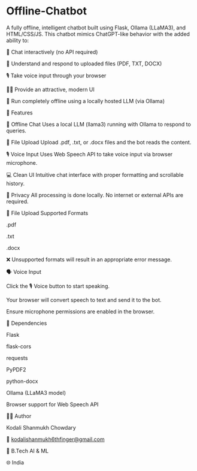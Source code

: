 # Offline-Chatbot

A fully offline, intelligent chatbot built using Flask, Ollama (LLaMA3), and HTML/CSS/JS. This chatbot mimics ChatGPT-like behavior with the added ability to:

💬 Chat interactively (no API required)

📁 Understand and respond to uploaded files (PDF, TXT, DOCX)

🎙️ Take voice input through your browser

🧑‍🎨 Provide an attractive, modern UI

🧠 Run completely offline using a locally hosted LLM (via Ollama)


🚀 Features


🧠 Offline Chat	Uses a local LLM (llama3) running with Ollama to respond to queries.

📁 File Upload	Upload .pdf, .txt, or .docx files and the bot reads the content.

🎙️ Voice Input	Uses Web Speech API to take voice input via browser microphone.

💻 Clean UI	Intuitive chat interface with proper formatting and scrollable history.

🔐 Privacy	All processing is done locally. No internet or external APIs are required.


📁 File Upload Supported Formats


.pdf

.txt

.docx

❌ Unsupported formats will result in an appropriate error message.


🗣️ Voice Input


Click the 🎙️ Voice button to start speaking.

Your browser will convert speech to text and send it to the bot.

Ensure microphone permissions are enabled in the browser.


📌 Dependencies


Flask

flask-cors

requests

PyPDF2

python-docx

Ollama (LLaMA3 model)

Browser support for Web Speech API


🙋‍♂️ Author


Kodali Shanmukh Chowdary

📧 kodalishanmukh6thfinger@gmail.com

🧠 B.Tech AI & ML

🌐 India
